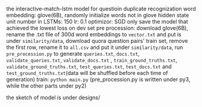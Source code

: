 
the interactive-match-lstm model for questioin duplicate recognization
word embedding: glove(6B), randomly initialize words not in glove
hidden state unit number in LSTMs: 150
lr: 0.1
optimizor: SGD
only save the model that achieved the lowest loss on dev set
pre procession: download glove(6B), rename the .txt file of 300d word embeddings to `vector.txt` and put is under `similarity/data`, download quora question pairs' train set, remove the first row, rename it to `all.csv` and put it under `similarity/data`, run `pre_procession.py` to generate `queries.txt`, `docs.txt`, `validate_queries.txt`, `validate_docs.txt` , `train_ground_truths.txt`, `validate_ground_truths.txt`, `test_queries.txt`, `test_docs.txt` and `test_ground_truths.txt`(data will be shuffled before each time of generation)
train: `python main.py`
(pre_procession.py is written under py3, while the other parts under py2)

the sketch of model is under designs/